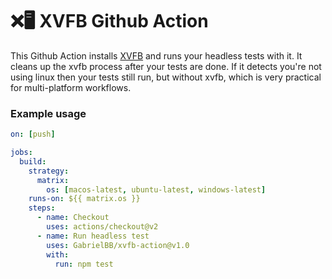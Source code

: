 
# ❌🖥️ XVFB Github Action

This Github Action installs [XVFB](http://elementalselenium.com/tips/38-headless)  and runs your headless tests with it. It cleans up the xvfb process after your tests are done. If it detects you're not using linux then your tests still run, but without xvfb, which is very practical for multi-platform workflows.

### Example usage

```yml
on: [push]

jobs:
  build:
    strategy:
      matrix:
        os: [macos-latest, ubuntu-latest, windows-latest]
    runs-on: ${{ matrix.os }}
    steps:
      - name: Checkout
        uses: actions/checkout@v2
      - name: Run headless test
        uses: GabrielBB/xvfb-action@v1.0
        with:
          run: npm test
```
